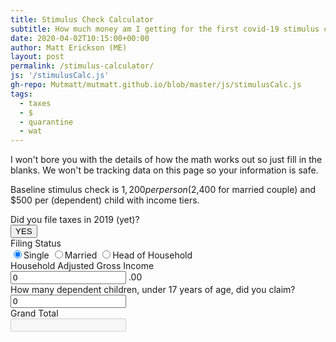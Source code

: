 ```yaml
---
title: Stimulus Check Calculator
subtitle: How much money am I getting for the first covid-19 stimulus check?
date: 2020-04-02T10:15:00+00:00
author: Matt Erickson (ME)
layout: post
permalink: /stimulus-calculator/
js: '/stimulusCalc.js'
gh-repo: Mutmatt/mutmatt.github.io/blob/master/js/stimulusCalc.js
tags:
  - taxes
  - $
  - quarantine
  - wat
---
```

I won't bore you with the details of how the math works out so just fill in the blanks. We won't be tracking data on this page so your information is safe.

Baseline stimulus check is $1,200 per person ($2,400 for married couple) and $500 per (dependent) child with income tiers.

<form>
  <div class="form-group" id="tax2019">
    <label for="filing-status">Did you file taxes in 2019 (yet)?</label>
    <div class="input-group">
      <button id="tax2019btn" type="button" class="btn btn-success tax-btn" data-toggle="button" aria-pressed="false">YES</button>
    </div>
  </div>
  <div class="form-group" id="tax2018" style="display:none">
    <label for="filing-status">Did you file taxes in 2018?</label>
    <div class="input-group">
      <button id="tax2018btn" type="button" class="btn btn-success tax-btn " data-toggle="button" aria-pressed="false">YES</button>
    </div>
  </div>
  <div class="form-group should-file-taxes">
    <label for="filing-status">Filing Status</label>
    <div class="input-group">
      <label class="radio-inline">
        <input type="radio" name="inlineRadioOptions" id="single" value="1" checked>Single
      </label>
      <label class="radio-inline">
        <input type="radio" name="inlineRadioOptions" id="married" value="2">Married
      </label>
      <label class="radio-inline">
        <input type="radio" name="inlineRadioOptions" id="hoh" value="1">Head of Household
      </label>
    </div>
  </div>
  <div class="form-group should-file-taxes">
    <label for="total-agi">Household Adjusted Gross Income</label>
    <div class="input-group">
      <span class="input-group-addon"><i class="fa fa-usd"></i></span>
      <input id="total-agi" type="text" class="form-control" aria-label="Amount (to the nearest dollar)" value="0" type="number">
      <span class="input-group-addon">.00</span>
    </div>
  </div>
  <div class="form-group should-file-taxes">
    <label for="total-agi">How many dependent children, under 17 years of age, did you claim?</label>
    <div class="input-group">
      <span class="input-group-addon"><i class="fa fa-child"></i></span>
      <input id="dependent-children" type="text" class="form-control" aria-label="How many dependent children" value="0" type="number">
    </div>
  </div>

  <div class="form-group">
    <label for="total-agi">Grand Total</label>
    <div class="input-group">
      <span class="input-group-addon"><i class="fa fa-usd"></i></span>
      <input id="grand-total" type="text" class="form-control" aria-label="grand total" disabled>
    </div>
  </div>
  

</form>